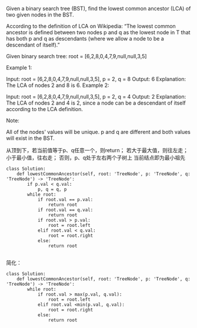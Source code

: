 Given a binary search tree (BST), find the lowest common ancestor (LCA) of two given nodes in the BST.

According to the definition of LCA on Wikipedia: “The lowest common ancestor is defined between two nodes p and q as the lowest node in T that has both p and q as descendants (where we allow a node to be a descendant of itself).”

Given binary search tree:  root = [6,2,8,0,4,7,9,null,null,3,5]


 

Example 1:

Input: root = [6,2,8,0,4,7,9,null,null,3,5], p = 2, q = 8
Output: 6
Explanation: The LCA of nodes 2 and 8 is 6.
Example 2:

Input: root = [6,2,8,0,4,7,9,null,null,3,5], p = 2, q = 4
Output: 2
Explanation: The LCA of nodes 2 and 4 is 2, since a node can be a descendant of itself according to the LCA definition.
 

Note:

All of the nodes' values will be unique.
p and q are different and both values will exist in the BST.


从顶到下，若当前值等于p、q任意一个，则return； 若大于最大值，则往左走；小于最小值，往右走；
否则，p、q处于左右两个子树上 当前结点即为最小祖先
```
class Solution:
    def lowestCommonAncestor(self, root: 'TreeNode', p: 'TreeNode', q: 'TreeNode') -> 'TreeNode':
        if p.val < q.val:
            p, q = q, p
        while root:
            if root.val == p.val:
                return root
            if root.val == q.val:
                return root
            if root.val > p.val:
                root = root.left
            elif root.val < q.val:
                root = root.right
            else:
                return root
        
```

简化：
```
class Solution:
    def lowestCommonAncestor(self, root: 'TreeNode', p: 'TreeNode', q: 'TreeNode') -> 'TreeNode':
        while root:
            if root.val > max(p.val, q.val):
                root = root.left
            elif root.val <min(p.val, q.val):
                root = root.right
            else:
                return root
```
